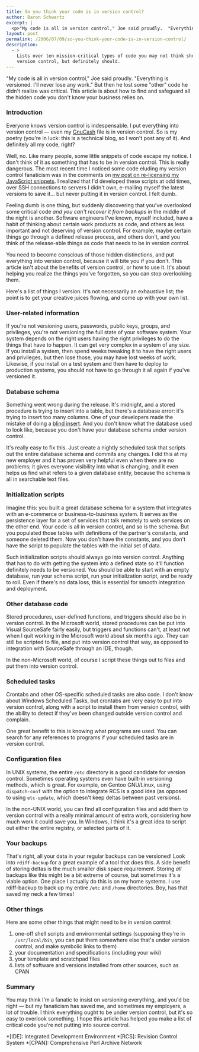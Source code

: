 ```yaml
---
title: So you think your code is in version control?
author: Baron Schwartz
excerpt: |
  <p>"My code is all in version control," Joe said proudly.  "Everything is versioned.  I'll never lose any work."  But then he lost some "other" code he didn't realize was critical.  This article is about how to find and safeguard all the hidden code you don't know your business relies on.</p>
layout: post
permalink: /2006/07/09/so-you-think-your-code-is-in-version-control/
description:
  - >
    Lists over ten mission-critical types of code you may not think should be in
    version control, but definitely should.
---
```

"My code is all in version control," Joe said proudly. "Everything is versioned. I'll never lose any work." But then he lost some "other" code he didn't realize was critical. This article is about how to find and safeguard all the hidden code you don't know your business relies on.

### Introduction

Everyone knows version control is indespensable. I put everything into version control &#8212; even my [GnuCash][1] file is in version control. So is my poetry (you're in luck: this is a technical blog, so I won't post any of it). And definitely all my code, right?

Well, no. Like many people, some little snippets of code escape my notice. I don't think of it as something that has to be in version control. This is really dangerous. The most recent time I noticed some code eluding my version control fanaticism was in the comments on [my post on re-licensing my JavaScript snippets][2]. I realized that I'd developed these scripts at odd times, over SSH connections to servers I didn't own, e-mailing myself the latest versions to save it&#8230; but never putting it in version control. I felt dumb.

Feeling dumb is one thing, but suddenly discovering that you've overlooked some critical code *and you can't recover it from backups* in the middle of the night is another. Software engineers I've known, myself included, have a habit of thinking about certain work products as code, and others as less important and not deserving of version control. For example, maybe certain things go through a defined release process, and others don't, and you think of the release-able things as code that needs to be in version control.

You need to become conscious of those hidden distinctions, and put everything into version control, because it will bite you if you don't. This article isn't about the benefits of version control, or how to use it. It's about helping you realize the things you've forgotten, so you can stop overlooking them.

Here's a list of things I version. It's not necessarily an exhaustive list; the point is to get your creative juices flowing, and come up with your own list.

### User-related information

If you're not versioning users, passwords, public keys, groups, and privileges, you're not versioning the full state of your software system. Your system depends on the right users having the right privileges to do the things that have to happen. It can get very complex in a system of any size. If you install a system, then spend weeks tweaking it to have the right users and privileges, but then lose those, you may have lost weeks of work. Likewise, if you install on a test system and then have to deploy to production systems, you should not have to go through it all again if you've versioned it.

### Database schema

Something went wrong during the release. It's midnight, and a stored procedure is trying to insert into a table, but there's a database error: it's trying to insert too many columns. One of your developers made the mistake of doing a [blind insert][3]. And you don't know what the database used to look like, because you don't have your database schema under version control.

It's really easy to fix this. Just create a nightly scheduled task that scripts out the entire database schema and commits any changes. I did this at my new employer and it has proven very helpful even when there are no problems; it gives everyone visibility into what is changing, and it even helps us find what refers to a given database entity, because the schema is all in searchable text files.

### Initialization scripts

Imagine this: you built a great database schema for a system that integrates with an e-commerce or business-to-business system. It serves as the persistence layer for a set of services that talk remotely to web services on the other end. Your code is all in version control, and so is the schema. But you populated those tables with definitions of the partner's constants, and someone deleted them. Now you don't have the constants, and you don't have the script to populate the tables with the initial set of data.

Such initialization scripts should always go into version control. Anything that has to do with getting the system into a defined state so it'll function definitely needs to be versioned. You should be able to start with an empty database, run your schema script, run your initialization script, and be ready to roll. Even if there's no data loss, this is essential for smooth integration and deployment.

### Other database code

Stored procedures, user-defined functions, and triggers should also be in version control. In the Microsoft world, stored procedures can be put into Visual SourceSafe fairly easily, but triggers and functions can't, at least not when I quit working in the Microsoft world about six months ago. They can still be scripted to file, and put into version control that way, as opposed to integration with SourceSafe through an IDE, though.

In the non-Microsoft world, of course I script these things out to files and put them into version control.

### Scheduled tasks

Crontabs and other OS-specific scheduled tasks are also code. I don't know about Windows Scheduled Tasks, but crontabs are very easy to put into version control, along with a script to install them from version control, with the ability to detect if they've been changed outside version control and complain.

One great benefit to this is knowing what programs are used. You can search for any references to programs if your scheduled tasks are in version control.

### Configuration files

In UNIX systems, the entire `/etc` directory is a good candidate for version control. Sometimes operating systems even have built-in versioning methods, which is great. For example, on Gentoo GNU/Linux, using `dispatch-conf` with the option to integrate RCS is a good idea (as opposed to using `etc-update`, which doesn't keep deltas between past versions).

In the non-UNIX world, you can find all configuration files and add them to version control with a really minimal amount of extra work, considering how much work it could save you. In Windows, I think it's a great idea to script out either the entire registry, or selected parts of it.

### Your backups

That's right, all your data in your regular backups can be versioned! Look into `rdiff-backup` for a great example of a tool that does this. A side benefit of storing deltas is the much smaller disk space requirement. Storing *all* backups like this might be a bit extreme of course, but sometimes it's a viable option. One place I actually do this is on my home systems. I use rdiff-backup to back up my entire `/etc` and `/home` directories. Boy, has that saved my neck a few times!

### Other things

Here are some other things that might need to be in version control:

1.  one-off shell scripts and environmental settings (supposing they're in `/usr/local/bin`, you can put them somewhere else that's under version control, and make symbolic links to them)
2.  your documentation and specifications (including your wiki)
3.  your template and scratchpad files
4.  lists of software and versions installed from other sources, such as CPAN

### Summary

You may think I'm a fanatic to insist on versioning everything, and you'd be right &#8212; but my fanaticism has saved me, and sometimes my employers, a lot of trouble. I think everything ought to be under version control, but it's so easy to overlook something. I hope this article has helped you make a list of critical code you're not putting into source control.

 [1]: http://www.gnucash.org/
 [2]: /blog/2006/06/19/xaprb-scripts-relicensed/
 [3]: /blog/2006/07/07/what-is-a-sql-blind-insert/

 *[IDE]: Integrated Development Environment
 *[RCS]: Revision Control System
 *[CPAN]: Comprehensive Perl Archive Network
